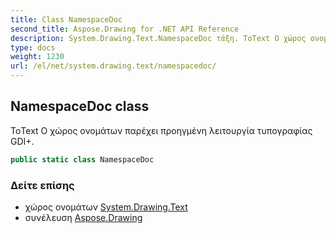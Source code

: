 ```yaml
---
title: Class NamespaceDoc
second_title: Aspose.Drawing for .NET API Reference
description: System.Drawing.Text.NamespaceDoc τάξη. ΤοText Ο χώρος ονομάτων παρέχει προηγμένη λειτουργία τυπογραφίας GDI.
type: docs
weight: 1230
url: /el/net/system.drawing.text/namespacedoc/
---
```

## NamespaceDoc class

ΤοText Ο χώρος ονομάτων παρέχει προηγμένη λειτουργία τυπογραφίας GDI+.

```csharp
public static class NamespaceDoc
```

### Δείτε επίσης

* χώρος ονομάτων [System.Drawing.Text](../../system.drawing.text/)
* συνέλευση [Aspose.Drawing](../../)


